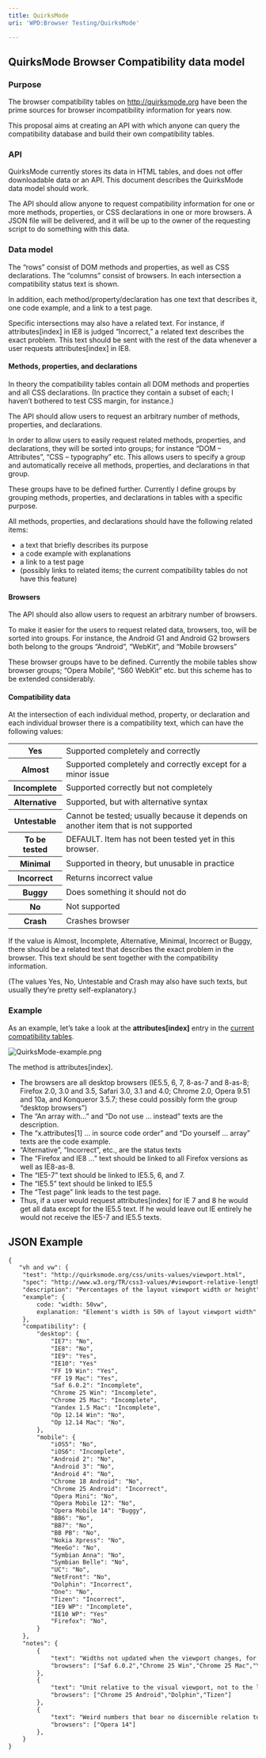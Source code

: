 ```yaml
---
title: QuirksMode
uri: 'WPD:Browser Testing/QuirksMode'

---
```

## QuirksMode Browser Compatibility data model

### Purpose

The browser compatibility tables on <http://quirksmode.org> have been the prime sources for browser incompatibility information for years now.

This proposal aims at creating an API with which anyone can query the compatibility database and build their own compatibility tables.

### API

QuirksMode currently stores its data in HTML tables, and does not offer downloadable data or an API. This document describes the QuirksMode data model should work.

The API should allow anyone to request compatibility information for one or more methods, properties, or CSS declarations in one or more browsers. A JSON file will be delivered, and it will be up to the owner of the requesting script to do something with this data.

### Data model

The “rows” consist of DOM methods and properties, as well as CSS declarations. The “columns” consist of browsers. In each intersection a compatibility status text is shown.

In addition, each method/property/declaration has one text that describes it, one code example, and a link to a test page.

Specific intersections may also have a related text. For instance, if attributes[index] in IE8 is judged “Incorrect,” a related text describes the exact problem. This text should be sent with the rest of the data whenever a user requests attributes[index] in IE8.

#### Methods, properties, and declarations

In theory the compatibility tables contain all DOM methods and properties and all CSS declarations. (In practice they contain a subset of each; I haven’t bothered to test CSS margin, for instance.)

The API should allow users to request an arbitrary number of methods, properties, and declarations.

In order to allow users to easily request related methods, properties, and declarations, they will be sorted into groups; for instance “DOM – Attributes”, “CSS – typography” etc. This allows users to specify a group and automatically receive all methods, properties, and declarations in that group.

These groups have to be defined further. Currently I define groups by grouping methods, properties, and declarations in tables with a specific purpose.

All methods, properties, and declarations should have the following related items:

-   a text that briefly describes its purpose
-   a code example with explanations
-   a link to a test page
-   (possibly links to related items; the current compatibility tables do not have this feature)

#### Browsers

The API should also allow users to request an arbitrary number of browsers.

To make it easier for the users to request related data, browsers, too, will be sorted into groups. For instance, the Android G1 and Android G2 browsers both belong to the groups “Android”, “WebKit”, and “Mobile browsers”

These browser groups have to be defined. Currently the mobile tables show browser groups; “Opera Mobile”, “S60 WebKit” etc. but this scheme has to be extended considerably.

#### Compatibility data

At the intersection of each individual method, property, or declaration and each individual browser there is a compatibility text, which can have the following values:

<table class="wikitable">
<tr>
<th>
Yes

</th>
<td>
Supported completely and correctly

</td>
</tr>
<tr>
<th>
Almost

</th>
<td>
Supported completely and correctly except for a minor issue

</td>
</tr>
<tr>
<th>
Incomplete

</th>
<td>
Supported correctly but not completely

</td>
</tr>
<tr>
<th>
Alternative

</th>
<td>
Supported, but with alternative syntax

</td>
</tr>
<tr>
<th>
Untestable

</th>
<td>
Cannot be tested; usually because it depends on another item that is not supported

</td>
</tr>
<tr>
<th>
To be tested

</th>
<td>
DEFAULT. Item has not been tested yet in this browser.

</td>
</tr>
<tr>
<th>
Minimal

</th>
<td>
Supported in theory, but unusable in practice

</td>
</tr>
<tr>
<th>
Incorrect

</th>
<td>
Returns incorrect value

</td>
</tr>
<tr>
<th>
Buggy

</th>
<td>
Does something it should not do

</td>
</tr>
<tr>
<th>
No

</th>
<td>
Not supported

</td>
</tr>
<tr>
<th>
Crash

</th>
<td>
Crashes browser

</td>
</tr>
</table>
If the value is Almost, Incomplete, Alternative, Minimal, Incorrect or Buggy, there should be a related text that describes the exact problem in the browser. This text should be sent together with the compatibility information.

(The values Yes, No, Untestable and Crash may also have such texts, but usually they’re pretty self-explanatory.)

### Example

As an example, let’s take a look at the **attributes[index]** entry in the [current compatibility tables](http://www.quirksmode.org/dom/w3c_core.html#attributes).

![QuirksMode-example.png](/WPD/assets/public/9/98/QuirksMode-example.png)

The method is attributes[index].

-   The browsers are all desktop browsers (IE5.5, 6, 7, 8-as-7 and 8-as-8; Firefox 2.0, 3.0 and 3.5, Safari 3.0, 3.1 and 4.0; Chrome 2.0, Opera 9.51 and 10a, and Konqueror 3.5.7; these could possibly form the group “desktop browsers”)
-   The “An array with...” and “Do not use ... instead” texts are the description.
-   The “x.attributes[1] ... in source code order” and “Do yourself ... array” texts are the code example.
-   “Alternative”, “Incorrect”, etc., are the status texts
-   The “Firefox and IE8 ...” text should be linked to all Firefox versions as well as IE8-as-8.
-   The “IE5-7” text should be linked to IE5.5, 6, and 7.
-   The “IE5.5” text should be linked to IE5.5
-   The “Test page” link leads to the test page.
-   Thus, if a user would request attributes[index] for IE 7 and 8 he would get all data except for the IE5.5 text. If he would leave out IE entirely he would not receive the IE5-7 and IE5.5 texts.

## JSON Example

``` html
{
   "vh and vw": {
    "test": "http://quirksmode.org/css/units-values/viewport.html",
    "spec": "http://www.w3.org/TR/css3-values/#viewport-relative-lengths",
    "description": "Percentages of the layout viewport width or height",
    "example": {
        code: "width: 50vw",
        explanation: "Element's width is 50% of layout viewport width"
    },
    "compatibility": {
        "desktop": {
            "IE7": "No",
            "IE8": "No",
            "IE9": "Yes",
            "IE10": "Yes"
            "FF 19 Win": "Yes",
            "FF 19 Mac": "Yes",
            "Saf 6.0.2": "Incomplete",
            "Chrome 25 Win": "Incomplete",
            "Chrome 25 Mac": "Incomplete",
            "Yandex 1.5 Mac": "Incomplete",
            "Op 12.14 Win": "No",
            "Op 12.14 Mac": "No",
        },
        "mobile": {
            "iOS5": "No",
            "iOS6": "Incomplete",
            "Android 2": "No",
            "Android 3": "No",
            "Android 4": "No",
            "Chrome 18 Android": "No",
            "Chrome 25 Android": "Incorrect",
            "Opera Mini": "No",
            "Opera Mobile 12": "No",
            "Opera Mobile 14": "Buggy",
            "BB6": "No",
            "BB7": "No",
            "BB PB": "No",
            "Nokia Xpress": "No",
            "MeeGo": "No",
            "Symbian Anna": "No",
            "Symbian Belle": "No",
            "UC": "No",
            "NetFront": "No",
            "Dolphin": "Incorrect",
            "One": "No",
            "Tizen": "Incorrect",
            "IE9 WP": "Incomplete",
            "IE10 WP": "Yes"
            "Firefox": "No",
        }
    },
    "notes": {
        {
            "text": "Widths not updated when the viewport changes, for instance by changing the orientation",
            "browsers": ["Saf 6.0.2","Chrome 25 Win","Chrome 25 Mac","Yandex 1.5 Mac","iOS6","Chrome 25 Android","Tizen","IE9 WP"]
        },
        {
            "text": "Unit relative to the visual viewport, not to the layout viewport.",
            "browsers": ["Chrome 25 Android","Dolphin","Tizen"]
        },
        {
            "text": "Weird numbers that bear no discernible relation to any viewport.",
            "browsers": ["Opera 14"]
        },
    }
}
```
